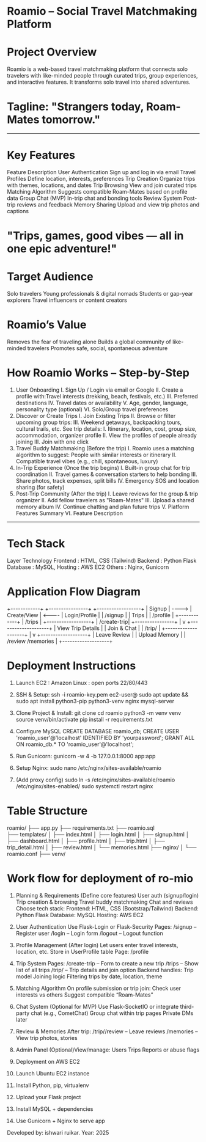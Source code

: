 # Roamio – Social Travel Matchmaking Platform
# Project Overview
Roamio is a web-based travel matchmaking platform that connects solo travelers with like-minded people through curated trips, group experiences, and interactive features. It transforms solo travel into shared adventures.

# Tagline: "Strangers today, Roam-Mates tomorrow."
________________________________________
# Key Features
Feature	Description
User Authentication	Sign up and log in via email
Travel Profiles	Define location, interests, preferences
Trip Creation	Organize trips with themes, locations, and dates
Trip Browsing	View and join curated trips
Matching Algorithm	Suggests compatible Roam-Mates based on profile data
Group Chat (MVP)	In-trip chat and bonding tools
Review System	Post-trip reviews and feedback
Memory Sharing	Upload and view trip photos and captions

# "Trips, games, good vibes — all in one epic adventure!"

# Target Audience
Solo travelers
Young professionals & digital nomads
Students or gap-year explorers
Travel influencers or content creators

# Roamio’s Value
Removes the fear of traveling alone
Builds a global community of like-minded travelers
Promotes safe, social, spontaneous adventure

# How Roamio Works – Step-by-Step
1. User Onboarding
      I.	Sign Up / Login via email or Google
      II.	Create a profile with:Travel interests (trekking, beach, festivals, etc.)
      III.	Preferred destinations
      IV.	Travel dates or availability
      V.	Age, gender, language, personality type (optional)
      VI.	Solo/Group travel preferences
2. Discover or Create Trips
      I.	Join Existing Trips
      II.	Browse or filter upcoming group trips:
      III.	Weekend getaways, backpacking tours, cultural trails, etc.
      See trip details:
      I.	Itinerary, location, cost, group size, accommodation, organizer profile
      II.	View the profiles of people already joining
      III.	Join with one click
3. Travel Buddy Matchmaking (Before the trip)
      I.	Roamio uses a matching algorithm to suggest: People with similar interests or itinerary
      II.	Compatible travel vibes (e.g., chill, spontaneous, luxury)
4. In-Trip Experience  (Once the trip begins)
      I.	Built-in group chat for trip coordination
      II.	Travel games & conversation starters to help bonding
      III.	Share photos, track expenses, split bills
      IV.	Emergency SOS and location sharing (for safety)
5. Post-Trip Community (After the trip)
      I.	Leave reviews for the group & trip organizer
      II.	Add fellow travelers as "Roam-Mates"
      III.	Upload a shared memory album
      IV.	Continue chatting and plan future trips
      V.	Platform Features Summary
      VI.	Feature	Description

________________________________________
# Tech Stack
Layer	Technology
Frontend :	HTML, CSS (Tailwind)
Backend	: Python Flask
Database : MySQL,
Hosting	: AWS EC2 
Others :	Nginx, Gunicorn

# Application Flow Diagram

+------------+       +----------------+       +------------------+
|   Signup   | ----> |   Create/View  | <---- |   Login/Profile  |
|   /signup  |       |   Trips        |       |   /profile       |
+------------+       |   /trips       |       +------------------+
                      |   /create-trip|
                      +----------------+
                             |
                             v
                    +--------------------+
                    | View Trip Details  |
                    | Join & Chat        |
                    | /trip/<id>         |
                    +--------------------+
                             |
                             v
                    +-------------------+
                    | Leave Review      |
                    | Upload Memory     |
                    | /review /memories |
                    +-------------------+


# Deployment Instructions

1.	Launch EC2 : Amazon Linux : open ports 22/80/443
   
2.	SSH & Setup:
ssh -i roamio-key.pem ec2-user@<public-ip>
sudo apt update && sudo apt install python3-pip python3-venv nginx mysql-server

3.	Clone Project & Install:
git clone <repo-url>
cd roamio
python3 -m venv venv
source venv/bin/activate
pip install -r requirements.txt

4.	Configure MySQL
CREATE DATABASE roamio_db;
CREATE USER 'roamio_user'@'localhost' IDENTIFIED BY 'yourpassword';
GRANT ALL ON roamio_db.* TO 'roamio_user'@'localhost';

5.	Run Gunicorn:
gunicorn -w 4 -b 127.0.0.1:8000 app:app

6.	Setup Nginx:
sudo nano /etc/nginx/sites-available/roamio

7.  (Add proxy config)
sudo ln -s /etc/nginx/sites-available/roamio /etc/nginx/sites-enabled/
sudo systemctl restart nginx

# Table Structure 
roamio/
├── app.py
├── requirements.txt
├── roamio.sql              
├── templates/
│   ├── index.html
│   ├── login.html
│   ├── signup.html
│   ├── dashboard.html
│   ├── profile.html
│   ├── trip.html
│   ├── trip_detail.html
│   ├── review.html
│   └── memories.html
├── nginx/
│   └── roamio.conf
├── venv/

# Work flow for deployment of ro-mio 

1. Planning & Requirements (Define core features)
User auth (signup/login)
Trip creation & browsing
Travel buddy matchmaking
Chat and reviews
Choose tech stack:
Frontend: HTML, CSS (Bootstrap/Tailwind)
Backend: Python Flask
Database: MySQL 
Hosting: AWS EC2

2. User Authentication 
Use Flask-Login or Flask-Security Pages:
/signup – Register user
/login – Login form
/logout – Logout function

3. Profile Management   (After login)
Let users enter travel interests, location, etc.
Store in UserProfile table
Page: /profile

4. Trip System Pages:
/create-trip – Form to create a new trip
/trips – Show list of all trips
/trip/<id> – Trip details and join option
Backend handles:
Trip model
Joining logic
Filtering trips by date, location, theme

5. Matching Algorithm
On profile submission or trip join:
Check user interests vs others
Suggest compatible “Roam-Mates”

6. Chat System (Optional for MVP)
Use Flask-SocketIO or integrate third-party chat (e.g., CometChat)
Group chat within trip pages
Private DMs later

7. Review & Memories After trip:
/trip/<id>/review – Leave reviews
/memories – View trip photos, stories

8. Admin Panel (Optional)View/manage:
Users
Trips
Reports or abuse flags

9. Deployment on AWS EC2
1. Launch Ubuntu EC2 instance
2. Install Python, pip, virtualenv
3. Upload your Flask project
4. Install MySQL + dependencies
5. Use Gunicorn + Nginx to serve app


Developed by: ishwari ruikar.
Year: 2025

